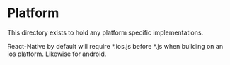 # Platform

This directory exists to hold any platform specific implementations. 

React-Native by default will require *.ios.js before *.js when building on an ios platform. Likewise for android. 